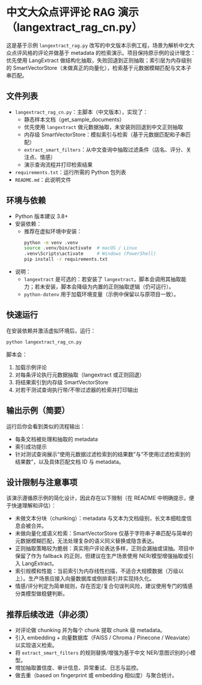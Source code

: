 # 中文大众点评评论 RAG 演示（langextract_rag_cn.py）

这是基于示例 `langextract_rag.py` 改写的中文版本示例工程，场景为解析中文大众点评风格的评论并做基于 metadata 的检索演示。项目保持原示例的设计理念：优先使用 LangExtract 做结构化抽取，失败回退到正则抽取；索引层为内存级别的 SmartVectorStore（未做真正的向量化），检索基于元数据模糊匹配与文本子串匹配。

## 文件列表
- `langextract_rag_cn.py`：主脚本（中文版本），实现了：
  - 静态样本文档（get_sample_documents）
  - 优先使用 `langextract` 做元数据抽取，未安装则回退到中文正则抽取
  - 内存级 SmartVectorStore：模拟索引与检索（基于元数据匹配和子串匹配）
  - `extract_smart_filters`：从中文查询中抽取过滤条件（店名、评分、关注点、情感）
  - 演示查询流程并打印检索结果
- `requirements.txt`：运行所需的 Python 包列表
- `README.md`：此说明文件

## 环境与依赖
- Python 版本建议 3.8+
- 安装依赖：
  - 推荐在虚拟环境中安装：
    ```bash
    python -m venv .venv
    source .venv/bin/activate  # macOS / Linux
    .venv\Scripts\activate     # Windows (PowerShell)
    pip install -r requirements.txt
    ```
- 说明：
  - `langextract` 是可选的：若安装了 `langextract`，脚本会调用其抽取能力；若未安装，脚本会降级为内置的正则抽取逻辑（仍可运行）。
  - `python-dotenv` 用于加载环境变量（示例中保留以与原项目一致）。

## 快速运行
在安装依赖并激活虚拟环境后，运行：
```bash
python langextract_rag_cn.py
```
脚本会：
1. 加载示例评论
2. 对每条评论执行元数据抽取（langextract 或正则回退）
3. 将结果索引到内存级 SmartVectorStore
4. 对若干测试查询执行带/不带过滤器的检索并打印输出

## 输出示例（简要）
运行后你会看到类似的流程输出：
- 每条文档被处理和抽取的 metadata
- 索引成功提示
- 针对测试查询展示“使用元数据过滤检索到的结果数”与“不使用过滤检索到的结果数”，以及具体匹配文档 ID 与 metadata。

## 设计限制与注意事项
该演示遵循原示例的简化设计，因此存在以下限制（在 README 中明确提示，便于快速理解和评估）：
- 未做文本分块（chunking）：metadata 与文本为文档级别，长文本细粒度信息会被合并。
- 未做向量化或语义检索：SmartVectorStore 仅基于字符串子串匹配与简单的元数据模糊匹配，无法处理复杂的语义同义替换或隐含表达。
- 正则抽取策略较为脆弱：真实用户评论表达多样，正则会漏抽或误抽。项目中保留了作为 fallback 的正则，但建议在生产场景使用 NER/模型增强抽取或引入 LangExtract。
- 索引规模和性能：当前索引为内存线性扫描，不适合大规模数据（万级以上）。生产场景应接入向量数据库或倒排索引并实现持久化。
- 情感/评分判定为简单规则，存在否定/复合句误判风险，建议使用专门的情感分类模型做稳健判断。

## 推荐后续改进（非必须）
- 对评论做 chunking 并为每个 chunk 提取 chunk 级 metadata。
- 引入 embedding + 向量数据库（FAISS / Chroma / Pinecone / Weaviate）以实现语义检索。
- 将 `extract_smart_filters` 的规则替换/增强为基于中文 NER/意图识别的小模型。
- 增加抽取置信度、审计信息、异常重试、日志与监控。
- 做去重（based on fingerprint 或 embedding 相似度）与聚合统计。

